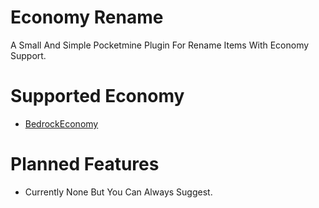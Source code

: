 
# Economy Rename

A Small And Simple Pocketmine Plugin For Rename Items With Economy Support.

# Supported Economy

* [BedrockEconomy](https://poggit.pmmp.io/p/BedrockEconomy/2.0.8)

# Planned Features

* Currently None But You Can Always Suggest.

